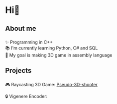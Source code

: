 <h1 align="left">Hi👋</h1>

###

<h2 align="left">About me</h2>

###

<p align="left">✨ Programming in C++<br>📚 I'm currently learning Python, C# and SQL<br>🎯 My goal is making 3D game in assembly language</p>

###

<h2 align="left">Projects</h2>

###

<p align="left">🎮 Raycasting 3D Game: <a href="https://github.com/Waveus/Pseudo-3D-Shooter/tree/main?tab=readme-ov-file">Pseudo-3D-shooter</a>
<p align="left">🔒 Vigenere Encoder:

###
